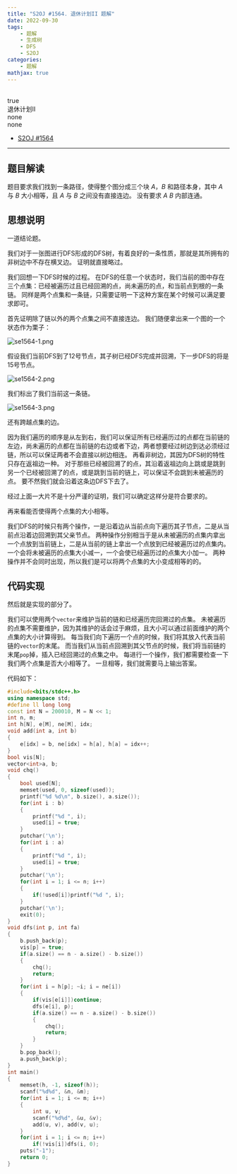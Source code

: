 ```yaml
---
title: "S2OJ #1564. 退休计划II 题解"
date: 2022-09-30
tags:
	- 题解
	- 生成树
	- DFS
	- S2OJ
categories:
	- 题解
mathjax: true
---
```

<br>
<!-- more -->
<div id="problem-card-vis">true</div>
<div id="problem-info-name">退休计划II</div>
<div id="problem-info-from">none</div>
<div id="problem-info-difficulty">none</div>
<div id="problem-info-color"></div>
<div id="problem-info-submit"><ul><li><a href="https://sjzezoj.com/problem/1564">S2OJ #1564</a></li></ul></div>

----

## 题目解读

题目要求我们找到一条路径，使得整个图分成三个块 $A$，$B$ 和路径本身，其中 $A$ 与 $B$ 大小相等，且 $A$ 与 $B$ 之间没有直接连边。
没有要求 $A$ $B$ 内部连通。

## 思想说明

一道结论题。

我们对于一张图进行DFS形成的DFS树，有着良好的一条性质，那就是其所拥有的非树边中不存在横叉边。
证明就直接略过。

我们回想一下DFS时候的过程。
在DFS的任意一个状态时，我们当前的图中存在三个点集：已经被遍历过且已经回溯的点，尚未遍历的点，和当前点到根的一条链。
同样是两个点集和一条链，只需要证明一下这种方案在某个时候可以满足要求即可。

首先证明除了链以外的两个点集之间不直接连边。
我们随便拿出来一个图的一个状态作为栗子：

![se1564-1.png](https://s2.loli.net/2022/09/30/pXNEao2LSeZdQ7A.png)

假设我们当前DFS到了12号节点，其子树已经DFS完成并回溯，下一步DFS的将是15号节点。

![se1564-2.png](https://s2.loli.net/2022/09/30/dsMLoxj1qZWQl2U.png)

我们标出了我们当前这一条链。

![se1564-3.png](https://s2.loli.net/2022/09/30/VeLdIu3SkRq4jta.png)

还有跨越点集的边。

因为我们遍历的顺序是从左到右，我们可以保证所有已经遍历过的点都在当前链的左边，尚未遍历的点都在当前链的右边或者下边，两者想要经过树边到达必须经过链，所以可以保证两者不会直接以树边相连。
再看非树边，其因为DFS树的特性只存在返祖边一种。
对于那些已经被回溯了的点，其沿着返祖边向上跳或是跳到另一个已经被回溯了的点，或是跳到当前的链上，可以保证不会跳到未被遍历的点。
要不然我们就会沿着这条边DFS下去了。

经过上面一大片不是十分严谨的证明，我们可以确定这样分是符合要求的。

再来看能否使得两个点集的大小相等。

我们DFS的时候只有两个操作，一是沿着边从当前点向下遍历其子节点，二是从当前点沿着边回溯到其父亲节点。
两种操作分别相当于是从未被遍历的点集内拿出一个点放到当前链上，二是从当前的链上拿出一个点放到已经被遍历过的点集内。
一个会将未被遍历的点集大小减一，一个会使已经遍历过的点集大小加一。
两种操作并不会同时出现，所以我们是可以将两个点集的大小变成相等的的。

## 代码实现

然后就是实现的部分了。

我们可以使用两个`vector`来维护当前的链和已经遍历完回溯过的点集。
未被遍历的点集不需要维护，因为其维护的话会过于麻烦，且大小可以通过前面维护的两个点集的大小计算得到。
每当我们向下遍历一个点的时候，我们将其放入代表当前链的`vector`的末尾。
而当我们从当前点回溯到其父节点的时候，我们将当前链的末尾`pop`掉，插入已经回溯过的点集之中。
每进行一个操作，我们都需要检查一下我们两个点集是否大小相等了。
一旦相等，我们就需要马上输出答案。

代码如下：

``` cpp
#include<bits/stdc++.h>
using namespace std;
#define ll long long
const int N = 200010, M = N << 1;
int n, m;
int h[N], e[M], ne[M], idx;
void add(int a, int b)
{
	e[idx] = b, ne[idx] = h[a], h[a] = idx++;
}
bool vis[N];
vector<int>a, b;
void chq()
{
	bool used[N];
	memset(used, 0, sizeof(used));
	printf("%d %d\n", b.size(), a.size());
	for(int i : b)
	{
		printf("%d ", i);
		used[i] = true;
	}
	putchar('\n');
	for(int i : a)
	{
		printf("%d ", i);
		used[i] = true;
	}
	putchar('\n');
	for(int i = 1; i <= n; i++)
	{
		if(!used[i])printf("%d ", i);
	}
	putchar('\n');
	exit(0);
}
void dfs(int p, int fa)
{
	b.push_back(p);
	vis[p] = true;
	if(a.size() == n - a.size() - b.size())
	{
		chq();
		return;
	}
	for(int i = h[p]; ~i; i = ne[i])
	{
		if(vis[e[i]])continue;
		dfs(e[i], p);
		if(a.size() == n - a.size() - b.size())
		{
			chq();
			return;
		}
	}
	b.pop_back();
	a.push_back(p);
}
int main()
{
	memset(h, -1, sizeof(h));
	scanf("%d%d", &n, &m);
	for(int i = 1; i <= m; i++)
	{
		int u, v;
		scanf("%d%d", &u, &v);
		add(u, v), add(v, u);
	}
	for(int i = 1; i <= n; i++)
		if(!vis[i])dfs(i, 0);
	puts("-1");
	return 0;
}
```

<script>
	getProblemCardInfo();
</script>

